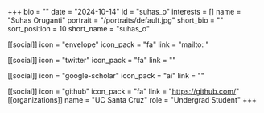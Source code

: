 +++
bio = "" 
date = "2024-10-14" 
id = "suhas_o" 
interests = [] 
name = "Suhas Oruganti" 
portrait = "/portraits/default.jpg" 
short_bio = "" 
sort_position = 10
 short_name = "suhas_o" 

[[social]] 
    icon = "envelope" 
    icon_pack = "fa" 
    link = "mailto: "

 [[social]] 
    icon = "twitter" 
    icon_pack = "fa" 
    link = "" 

[[social]] 
    icon = "google-scholar" 
    icon_pack = "ai" 
    link = "" 

[[social]] 
    icon = "github" 
    icon_pack = "fa" 
    link = "https://github.com/" 
[[organizations]] 
     name = "UC Santa Cruz" 
      role = "Undergrad Student" 
+++

